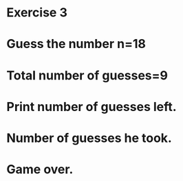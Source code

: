 # Exercise 3
# Guess the number n=18
# Total number of guesses=9
# Print number of guesses left.
# Number of guesses he took.
# Game over.
